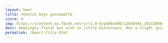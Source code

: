 ```yaml
---
layout: beer
title: Yeastie boys gunnamatta
score: 9
img: https://scontent.xx.fbcdn.net/v/t1.0-0/p480x480/12646945_10153890415153745_1313474125480375485_n.jpg?oh=470309845c3a3a544b7b2c7f3a64f0a4&oe=58D09631
desc: Amazingly floral but with so little bitterness. Has a slight spicyness as well which balances perfectly
permalink: /beer/:title.html
---
```

